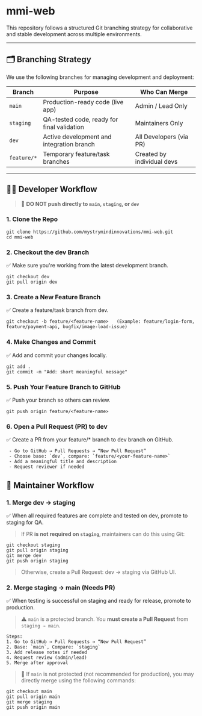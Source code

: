 # mmi-web

This repository follows a structured Git branching strategy for collaborative and stable development across multiple environments.

---

## 🗂️ Branching Strategy

We use the following branches for managing development and deployment:

| Branch       | Purpose                                      | Who Can Merge               |
|--------------|----------------------------------------------|-----------------------------|
| `main`       | Production-ready code (live app)             | Admin / Lead Only           |
| `staging`    | QA-tested code, ready for final validation   | Maintainers Only            |
| `dev`        | Active development and integration branch    | All Developers (via PR)     |
| `feature/*`  | Temporary feature/task branches              | Created by individual devs  |

---

## 🧑‍💻 Developer Workflow
> 🚫 **DO NOT push directly to `main`, `staging`, or `dev`**

### 1. Clone the Repo
```
git clone https://github.com/mystrymindinnovations/mmi-web.git
cd mmi-web
``` 

### 2. Checkout the dev Branch
✅ Make sure you're working from the latest development branch.
```
git checkout dev
git pull origin dev
```

### 3. Create a New Feature Branch
✅ Create a feature/task branch from dev.
```
git checkout -b feature/<feature-name>   (Example: feature/login-form, feature/payment-api, bugfix/image-load-issue)
```

### 4. Make Changes and Commit
✅ Add and commit your changes locally.
```
git add .
git commit -m "Add: short meaningful message"
```

### 5. Push Your Feature Branch to GitHub
✅ Push your branch so others can review.
```
git push origin feature/<feature-name>
```

### 6. Open a Pull Request (PR) to dev
✅ Create a PR from your feature/* branch to dev branch on GitHub.
```
 - Go to GitHub → Pull Requests → “New Pull Request”
 - Choose base: `dev`, compare: `feature/<your-feature-name>`
 - Add a meaningful title and description
 - Request reviewer if needed
```


## 🔄 Maintainer Workflow

### 1. Merge dev → staging
✅ When all required features are complete and tested on dev, promote to staging for QA.
> If PR **is not required on `staging`**, maintainers can do this using Git:
```
git checkout staging
git pull origin staging
git merge dev
git push origin staging
```
> Otherwise, create a Pull Request: dev → staging via GitHub UI.

### 2. Merge staging → main (Needs PR)
✅ When testing is successful on staging and ready for release, promote to production.
> ⚠️ `main` is a protected branch. You **must create a Pull Request** from `staging → main`.
```
Steps:
1. Go to GitHub → Pull Requests → “New Pull Request”
2. Base: `main`, Compare: `staging`
3. Add release notes if needed
4. Request review (admin/lead)
5. Merge after approval
```

> 🔁 If `main` is not protected (not recommended for production), you may directly merge using the following commands:
```
git checkout main
git pull origin main
git merge staging
git push origin main
```

